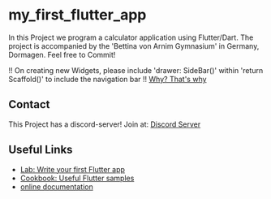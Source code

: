# my_first_flutter_app

In this Project we program a calculator application using Flutter/Dart.
The project is accompanied by the 'Bettina von Arnim Gymnasium' in Germany, Dormagen.
Feel free to Commit!

!! On creating new Widgets, please include 'drawer: SideBar()' within 'return Scaffold()' to include the navigation bar !! [Why? That's why](https://discord.com/channels/934053813957033994/934053813957033997/935977955719524394)

## Contact

This Project has a discord-server!
Join at: [Discord Server](https://discord.gg/wBHNFZTkJP)

## Useful Links

- [Lab: Write your first Flutter app](https://flutter.dev/docs/get-started/codelab)
- [Cookbook: Useful Flutter samples](https://flutter.dev/docs/cookbook)
- [online documentation](https://flutter.dev/docs)

